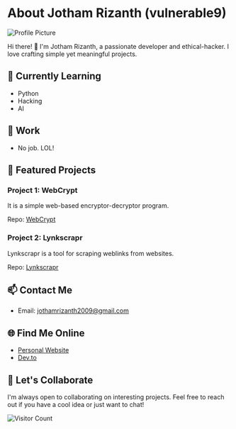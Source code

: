 # About Jotham Rizanth (vulnerable9)
![Profile Picture](https://avatars.githubusercontent.com/vulnerable9)

Hi there! 👋 I'm Jotham Rizanth, a passionate developer and ethical-hacker. I love crafting simple yet meaningful projects.

## 🌱 Currently Learning
- Python
- Hacking
- AI

## 💼 Work
- No job. LOL!

## 🚀 Featured Projects
### Project 1: WebCrypt
It is a simple web-based encryptor-decryptor program.

Repo: [WebCrypt](https://vulnerable9.github.io/webcrypt/)

### Project 2: Lynkscrapr
Lynkscrapr is a tool for scraping weblinks from websites.  

Repo: [Lynkscrapr](https://github.com/vulnerable9/lynkscrapr)

## 📫 Contact Me
- Email: jothamrizanth2009@gmail.com

## 🌐 Find Me Online
- [Personal Website](https://vulnerable9.github.io/)
- [Dev.to](https://dev.to/JothaM123)
  
## 🤝 Let's Collaborate
I'm always open to collaborating on interesting projects. Feel free to reach out if you have a cool idea or just want to chat!

![Visitor Count](https://visitor-badge.laobi.icu/badge?page_id=vulnerable9)
